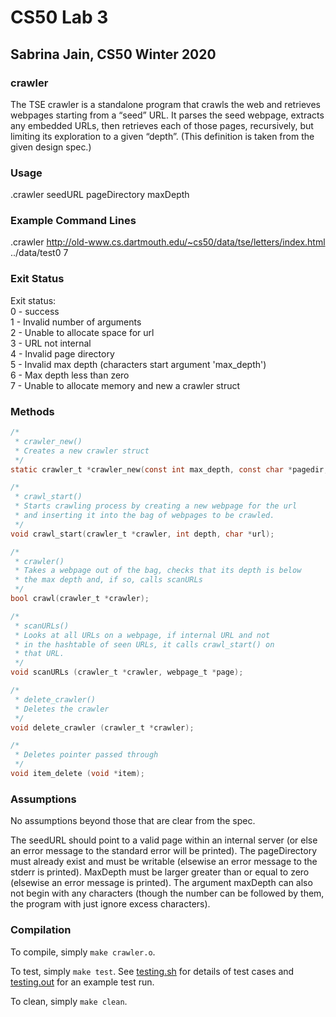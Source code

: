 # CS50 Lab 3
## Sabrina Jain, CS50 Winter 2020

### crawler

The TSE crawler is a standalone program that crawls the web and retrieves webpages starting from a “seed” URL. It parses the seed webpage, extracts any embedded URLs, then retrieves each of those pages, recursively, but limiting its exploration to a given “depth”. (This definition is taken from the given design spec.)

### Usage

.crawler seedURL pageDirectory maxDepth 

### Example Command Lines

.crawler http://old-www.cs.dartmouth.edu/~cs50/data/tse/letters/index.html ../data/test0 7

### Exit Status
Exit status:  
  0 - success  
  1 - Invalid number of arguments  
  2 - Unable to allocate space for url  
  3 - URL not internal  
  4 - Invalid page directory  
  5 - Invalid max depth (characters start argument 'max_depth')  
  6 - Max depth less than zero  
  7 - Unable to allocate memory and new a crawler struct  

### Methods
```c
/* 
 * crawler_new()
 * Creates a new crawler struct
 */
static crawler_t *crawler_new(const int max_depth, const char *pagedir, char *url);

/* 
 * crawl_start()
 * Starts crawling process by creating a new webpage for the url
 * and inserting it into the bag of webpages to be crawled.
 */
void crawl_start(crawler_t *crawler, int depth, char *url);

/* 
 * crawler()
 * Takes a webpage out of the bag, checks that its depth is below
 * the max depth and, if so, calls scanURLs
 */
bool crawl(crawler_t *crawler);

/* 
 * scanURLs()
 * Looks at all URLs on a webpage, if internal URL and not
 * in the hashtable of seen URLs, it calls crawl_start() on 
 * that URL.
 */
void scanURLs (crawler_t *crawler, webpage_t *page);

/*
 * delete_crawler()
 * Deletes the crawler
 */
void delete_crawler (crawler_t *crawler);

/*
 * Deletes pointer passed through
 */ 
void item_delete (void *item);
```

### Assumptions

No assumptions beyond those that are clear from the spec.

The seedURL should point to a valid page within an internal server (or else an error message to the standard error will be printed). The pageDirectory must already exist and must be writable (elsewise an error message to the stderr is printed). MaxDepth must be larger greater than or equal to zero (elsewise an error message is printed). The argument maxDepth can also not begin with any characters (though the number can be followed by them, the program with just ignore excess characters).

### Compilation

To compile, simply `make crawler.o`.

To test, simply `make test`.
See [testing.sh](testing.sh) for details of test cases and [testing.out](testing.out) for an example test run.

To clean, simply `make clean`.
